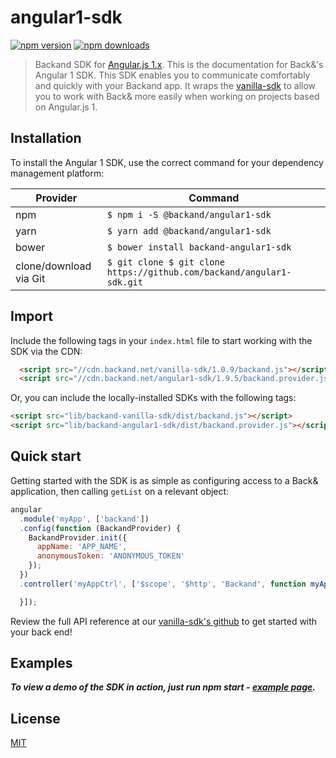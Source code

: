 angular1-sdk
===
[![npm version](https://img.shields.io/npm/v/@backand/angular1-sdk.svg?style=flat-square)](https://www.npmjs.org/package/@backand/angular1-sdk)
[![npm downloads](https://img.shields.io/npm/dt/@backand/angular1-sdk.svg?style=flat-square)](http://npm-stat.com/charts.html?package=@backand/angular1-sdk)

>  Backand SDK for [Angular.js 1.x](https://angularjs.org/).
This is the documentation for Back&'s Angular 1 SDK. This SDK enables you to communicate comfortably and quickly with your Backand app.
It wraps the [vanilla-sdk](https://github.com/backand/vanilla-sdk) to allow you to work with Back& more easily when working on projects based on Angular.js 1.


## Installation
To install the Angular 1 SDK, use the correct command for your dependency management platform:

| Provider | Command |
| -------- | ------- |
| npm | `$ npm i -S @backand/angular1-sdk` |
| yarn | `$ yarn add @backand/angular1-sdk` |
| bower | `$ bower install backand-angular1-sdk` |
| clone/download via Git | `$ git clone $ git clone https://github.com/backand/angular1-sdk.git` |


## Import
Include the following tags in your `index.html` file to start working with the SDK via the CDN:

``` html
  <script src="//cdn.backand.net/vanilla-sdk/1.0.9/backand.js"></script>;
  <script src="//cdn.backand.net/angular1-sdk/1.9.5/backand.provider.js"></script>
```

Or, you can include the locally-installed SDKs with the following tags:

```html
<script src="lib/backand-vanilla-sdk/dist/backand.js"></script>
<script src="lib/backand-angular1-sdk/dist/backand.provider.js"></script>
```


## Quick start

Getting started with the SDK is as simple as configuring access to a Back& application, then calling `getList` on a relevant object:

```javascript
angular
  .module('myApp', ['backand'])
  .config(function (BackandProvider) {
    BackandProvider.init({
      appName: 'APP_NAME',
      anonymousToken: 'ANONYMOUS_TOKEN'
    });
  })
  .controller('myAppCtrl', ['$scope', '$http', 'Backand', function myAppCtrl() {

  }]);
```

Review the full API reference at our [vanilla-sdk's github](https://github.com/backand/vanilla-sdk) to get started with your back end!

## Examples
***To view a demo of the SDK in action, just run npm start - [example page](https://github.com/backand/angular1-sdk/blob/master/example/).***


## License

  [MIT](LICENSE)
